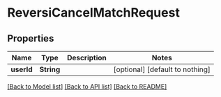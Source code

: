 # ReversiCancelMatchRequest


## Properties
Name | Type | Description | Notes
------------ | ------------- | ------------- | -------------
**userId** | **String** |  | [optional] [default to nothing]


[[Back to Model list]](../README.md#models) [[Back to API list]](../README.md#api-endpoints) [[Back to README]](../README.md)


